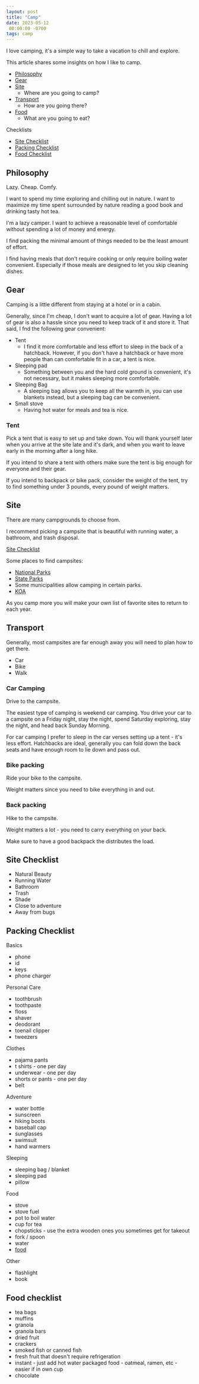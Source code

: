 ```yaml
---
layout: post
title: "Camp"
date: 2023-05-12
 00:00:00 -0700
tags: camp
---
```


I love camping, it's a simple way to take a vacation to chill and explore.

This article shares some insights on how I like to camp.

- [Philosophy](#philosophy)
- [Gear](#gear)
- [Site](#site)
    - Where are you going to camp?
- [Transport](#transport)
    - How are you going there?
- [Food](food)
    - What are you going to eat?

Checklists

- [Site Checklist](#site-checklist)
- [Packing Checklist](#packing-checklist)
- [Food Checklist](#food-checklist)

## Philosophy

Lazy. Cheap. Comfy.

I want to spend my time exploring and chilling out in nature. I want to maximize my time spent surrounded by nature reading a good book and drinking tasty hot tea.

I'm a lazy camper. I want to achieve a reasonable level of comfortable without spending a lot of money and energy.

I find packing the minimal amount of things needed to be the least amount of effort.

I find having meals that don't require cooking or only require boiling water convenient. Especially if those meals are designed to let you skip cleaning dishes.

## Gear

Camping is a little different from staying at a hotel or in a cabin.

Generally, since I'm cheap, I don't want to acquire a lot of gear. Having a lot of gear is also a hassle since you need to keep track of it and store it. That said, I fnd the following gear convenient:

- Tent
    - I find it more comfortable and less effort to sleep in the back of a hatchback. However, if you don't have a hatchback or have more people than can comfortable fit in a car, a tent is nice.
- Sleeping pad
    - Something between you and the hard cold ground is convenient, it's not necessary, but it makes sleeping more comfortable.
- Sleeping Bag
    - A sleeping bag allows you to keep all the warmth in, you can use blankets instead, but a sleeping bag can be convenient.
- Small stove
    - Having hot water for meals and tea is nice.

### Tent

Pick a tent that is easy to set up and take down. You will thank yourself later when you arrive at the site late and it's dark, and when you want to leave early in the morning after a long hike.

If you intend to share a tent with others make sure the tent is big enough for everyone and their gear.

If you intend to backpack or bike pack, consider the weight of the tent, try to find something under 3 pounds, every pound of weight matters.

## Site

There are many campgrounds to choose from.

I recommend picking a campsite that is beautiful with running water, a bathroom, and trash disposal.

[Site Checklist](#site-checklist)

Some places to find campsites:

- [National Parks](https://www.recreation.gov/)
- [State Parks](https://www.parks.wa.gov/)
- Some municipalities allow camping in certain parks.
- [KOA](https://koa.com/)

As you camp more you will make your own list of favorite sites to return to each year.

## Transport

Generally, most campsites are far enough away you will need to plan how to get there.

- Car
- Bike
- Walk

### Car Camping

Drive to the campsite.

The easiest type of camping is weekend car camping. You drive your car to a campsite on a Friday night, stay the night, spend Saturday exploring, stay the night, and head back Sunday Morning.

For car camping I prefer to sleep in the car verses setting up a tent - it's less effort. Hatchbacks are ideal, generally you can fold down the back seats and have enough room to lie down and pass out.

### Bike packing

Ride your bike to the campsite.

Weight matters since you need to bike everything in and out.

### Back packing

Hike to the campsite.

Weight matters a lot - you need to carry everything on your back.

Make sure to have a good backpack the distributes the load.

## Site Checklist

- Natural Beauty
- Running Water
- Bathroom
- Trash
- Shade
- Close to adventure
- Away from bugs

## Packing Checklist

Basics

- phone
- id
- keys
- phone charger

Personal Care

- toothbrush
- toothpaste
- floss
- shaver
- deodorant
- toenail clipper
- tweezers

Clothes

- pajama pants
- t shirts - one per day
- underwear - one per day
- shorts or pants - one per day
- belt

Adventure

- water bottle
- sunscreen
- hiking boots
- baseball cap
- sunglasses
- swimsuit
- hand warmers

Sleeping

- sleeping bag / blanket
- sleeping pad
- pillow


Food

- stove
- stove fuel
- pot to boil water
- cup for tea
- chopsticks - use the extra wooden ones you sometimes get for takeout
- fork / spoon
- water
- [food](#food-checklist)

Other

- flashlight
- book

## Food checklist

- tea bags
- muffins
- granola
- granola bars
- dried fruit
- crackers
- smoked fish or canned fish
- fresh fruit that doesn't require refrigeration
- instant - just add hot water packaged food - oatmeal, ramen, etc - easier if in own cup
- chocolate